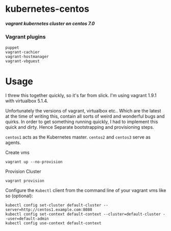 # kubernetes-centos
##### vagrant kubernetes cluster on centos 7.0

### Vagrant plugins
```
puppet
vagrant-cachier
vagrant-hostmanager
vagrant-vbguest
```

Usage
=====

I threw this together quickly, so it's far from slick.  I'm using vagrant 1.9.1 with virtualbox 5.1.4.

Unfortunately the versions of vagrant, virtualbox etc.. Which are the latest at the time of writing this, contain all sorts of weird and wonderful bugs and quirks.
In order to get something running quickly, I had to implement this quick and dirty.  Hence Separate bootstrapping and provisioning steps.

`centos1` acts as the Kubernetes master. `centos2` and `centos3` serve as agents. 

Create vms
```
vagrant up --no-provision
```

Provision Cluster
```
vagrant provision
```

Configure the `Kubectl` client from the command line of your vagrant vms like so (optional):
```
kubectl config set-cluster default-cluster --server=http://centos1.example.com:8080
kubectl config set-context default-context --cluster=default-cluster --user=default-admin
kubectl config use-context default-context
```
